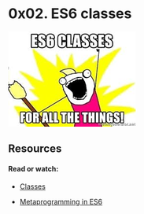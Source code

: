 # 0x02. ES6 classes

<img src="./images/javascript.jpeg"/>

## Resources

#### Read or watch:

* <a href ="https://developer.mozilla.org/en-US/docs/Web/JavaScript/Reference/Classes" > Classes </a> </a>

* <a href="https://www.keithcirkel.co.uk/metaprogramming-in-es6-symbols/#symbolspecies"> Metaprogramming in ES6 </a>
